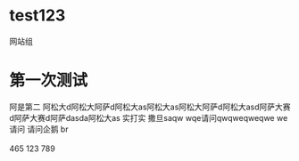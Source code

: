 # test123
网站组

<h1>第一次测试</h1>
阿是第二
阿松大d阿松大阿萨d阿松大as阿松大as阿松大阿萨d阿松大asd阿萨大赛d阿萨大赛d阿萨dasda阿松大as
实打实
撒旦saqw wqe请问qwqweqweqwe
we请问
请问企鹅
br
<br>
<br>
465
123
789




